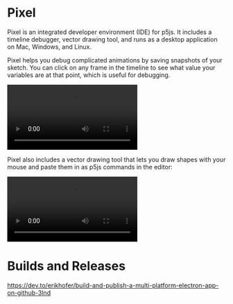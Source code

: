 # Pixel

Pixel is an integrated developer environment (IDE) for p5js. It includes a timeline debugger, vector drawing tool, and runs as a desktop application on Mac, Windows, and Linux.

Pixel helps you debug complicated animations by saving snapshots of your sketch. You can click on any frame in the timeline to see what value your variables are at that point, which is useful for debugging.

<video src="https://user-images.githubusercontent.com/148144/122808831-fb69b880-d292-11eb-8514-ee0ed540c785.mov"></video>

Pixel also includes a vector drawing tool that lets you draw shapes with your mouse and paste them in as p5js commands in the editor:

<video src="https://user-images.githubusercontent.com/148144/122808894-0b819800-d293-11eb-904a-0807c90f8c2b.mov"></video>



# Builds and Releases

https://dev.to/erikhofer/build-and-publish-a-multi-platform-electron-app-on-github-3lnd



